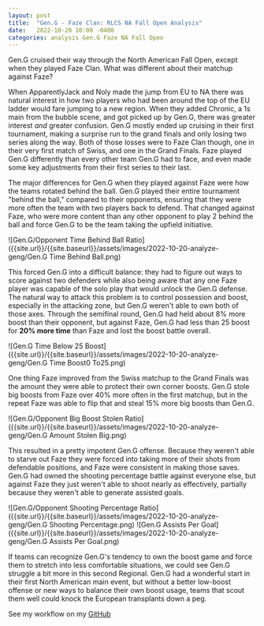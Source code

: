 ```yaml
---
layout: post
title:  "Gen.G - Faze Clan: RLCS NA Fall Open Analysis"
date:   2022-10-20 10:00 -0400
categories: analysis Gen.G Faze NA Fall Open
---
```


Gen.G cruised their way through the North American Fall Open, except when they played Faze Clan. What was different about their matchup against Faze?

When ApparentlyJack and Noly made the jump from EU to NA there was natural interest in how two players who had been around the top of the EU ladder would fare jumping to a new region. When they added Chronic, a 1s main from the bubble scene, and got picked up by Gen.G, there was greater interest _and_ greater confusion. Gen.G mostly ended up cruising in their first tournament, making a surprise run to the grand finals and only losing two series along the way. Both of those losses were to Faze Clan though, one in their very first match of Swiss, and one in the Grand Finals. Faze played Gen.G differently than every other team Gen.G had to face, and even made some key adjustments from their first series to their last.

The major differences for Gen.G when they played against Faze were how the teams rotated behind the ball. Gen.G played their entire tournament "behind the ball," compared to their opponents, ensuring that they were more often the team with two players back to defend. That changed against Faze, who were more content than any other opponent to play 2 behind the ball and force Gen.G to be the team taking the upfield initiative. 

![Gen.G/Opponent Time Behind Ball Ratio]({{site.url}}/{{site.baseurl}}/assets/images/2022-10-20-analyze-geng/Gen.G Time Behind Ball.png)

This forced Gen.G into a difficult balance: they had to figure out ways to score against two defenders while also being aware that any one Faze player was capable of the solo play that would unlock the Gen.G defense. The natural way to attack this problem is to control possession and boost, especially in the attacking zone, but Gen.G weren't able to own both of those axes. Through the semifinal round, Gen.G had held about 8% more boost than their opponent, but against Faze, Gen.G had less than 25 boost for **20% more time** than Faze and lost the boost battle overall.

![Gen.G Time Below 25 Boost]({{site.url}}/{{site.baseurl}}/assets/images/2022-10-20-analyze-geng/Gen.G Time Boost0 To25.png)

One thing Faze improved from the Swiss matchup to the Grand Finals was the amount they were able to protect their own corner boosts. Gen.G stole big boosts from Faze over 40% more often in the first matchup, but in the repeat Faze was able to flip that and steal 15% more big boosts than Gen.G.

![Gen.G/Opponent Big Boost Stolen Ratio]({{site.url}}/{{site.baseurl}}/assets/images/2022-10-20-analyze-geng/Gen.G Amount Stolen Big.png)

This resulted in a pretty impotent Gen.G offense. Because they weren't able to starve out Faze they were forced into taking more of their shots from defendable positions, and Faze were consistent in making those saves. Gen.G had owned the shooting percentage battle against everyone else, but against Faze they just weren't able to shoot nearly as effectively, partially because they weren't able to generate assisted goals.

![Gen.G/Opponent Shooting Percentage Ratio]({{site.url}}/{{site.baseurl}}/assets/images/2022-10-20-analyze-geng/Gen.G Shooting Percentage.png)
![Gen.G Assists Per Goal]({{site.url}}/{{site.baseurl}}/assets/images/2022-10-20-analyze-geng/Gen.G Assists Per Goal.png)

If teams can recognize Gen.G's tendency to own the boost game and force them to stretch into less comfortable situations, we could see Gen.G struggle a bit more in this second Regional. Gen.G had a wonderful start in their first North American main event, but without a better low-boost offense or new ways to balance their own boost usage, teams that scout them well could knock the European transplants down a peg.

See my workflow on my [GitHub](https://github.com/mod-gg/rl/blob/main/rl/geng-faze-fall-open.py)
